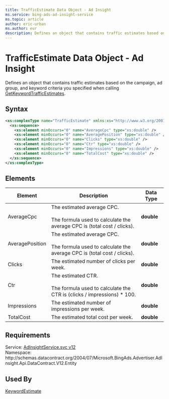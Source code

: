 ```yaml
---
title: TrafficEstimate Data Object - Ad Insight
ms.service: bing-ads-ad-insight-service
ms.topic: article
author: eric-urban
ms.author: eur
description: Defines an object that contains traffic estimates based on the campaign, ad group, and keyword criteria you specified when calling GetKeywordTrafficEstimates.
---
```

# TrafficEstimate Data Object - Ad Insight
Defines an object that contains traffic estimates based on the campaign, ad group, and keyword criteria you specified when calling [GetKeywordTrafficEstimates](getkeywordtrafficestimates.md).

## Syntax
```xml
<xs:complexType name="TrafficEstimate" xmlns:xs="http://www.w3.org/2001/XMLSchema">
  <xs:sequence>
    <xs:element minOccurs="0" name="AverageCpc" type="xs:double" />
    <xs:element minOccurs="0" name="AveragePosition" type="xs:double" />
    <xs:element minOccurs="0" name="Clicks" type="xs:double" />
    <xs:element minOccurs="0" name="Ctr" type="xs:double" />
    <xs:element minOccurs="0" name="Impressions" type="xs:double" />
    <xs:element minOccurs="0" name="TotalCost" type="xs:double" />
  </xs:sequence>
</xs:complexType>
```

## <a name="elements"></a>Elements

|Element|Description|Data Type|
|-----------|---------------|-------------|
|<a name="averagecpc"></a>AverageCpc|The estimated average CPC.<br /><br />The formula used to calculate the average CPC is (total cost / clicks).|**double**|
|<a name="averageposition"></a>AveragePosition|The estimated average CPC.<br /><br />The formula used to calculate the average CPC is (total cost / clicks).|**double**|
|<a name="clicks"></a>Clicks|The estimated number of clicks per week.|**double**|
|<a name="ctr"></a>Ctr|The estimated CTR.<br /><br />The formula used to calculate the CTR is (clicks / impressions) &#42; 100.|**double**|
|<a name="impressions"></a>Impressions|The estimated number of impressions per week.|**double**|
|<a name="totalcost"></a>TotalCost|The estimated total cost per week.|**double**|

## Requirements
Service: [AdInsightService.svc v12](https://adinsight.api.bingads.microsoft.com/Api/Advertiser/AdInsight/v11/AdInsightService.svc)  
Namespace: http\://schemas.datacontract.org/2004/07/Microsoft.BingAds.Advertiser.AdInsight.Api.DataContract.V12.Entity  

## Used By
[KeywordEstimate](keywordestimate.md)  
